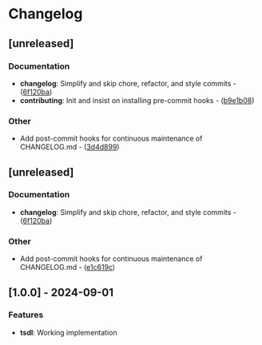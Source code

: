 # Changelog

## [unreleased]

### Documentation

- **changelog**: Simplify and skip chore, refactor, and style commits - ([6f120ba](https://github.com/stackmystack/tsdl/commit/6f120ba4045e1d61d359c81936484a5e9cfcc31d))
- **contributing**: Init and insist on installing pre-commit hooks - ([b9e1b08](https://github.com/stackmystack/tsdl/commit/b9e1b082df07cbfb76183fca6336846bbba55d26))

### Other

- Add post-commit hooks for continuous maintenance of CHANGELOG.md - ([3d4d899](https://github.com/stackmystack/tsdl/commit/3d4d899981c6d9205cbe2c0bca89647c097a2f3d))

## [unreleased]

### Documentation

- **changelog**: Simplify and skip chore, refactor, and style commits - ([6f120ba](https://github.com/stackmystack/tsdl/commit/6f120ba4045e1d61d359c81936484a5e9cfcc31d))

### Other

- Add post-commit hooks for continuous maintenance of CHANGELOG.md - ([e1c619c](https://github.com/stackmystack/tsdl/commit/e1c619cd64df80a76ef6997b4ee0e04661dabf0a))

## [1.0.0] - 2024-09-01

### Features
- **tsdl**: Working implementation



<!-- generated by git-cliff -->
